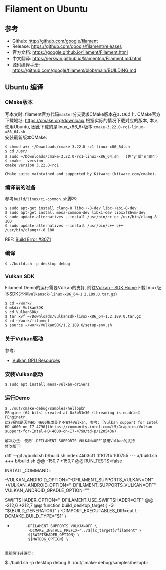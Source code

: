 # Filament on Ubuntu

## 参考
* Github: http://github.com/google/filament  
* Release: https://github.com/google/filament/releases  
* 官方文档: https://google.github.io/filament/Filament.html  
* 中文翻译: https://jerkwin.github.io/filamentcn/Filament.md.html  
* 源码编译手册: https://github.com/google/filament/blob/main/BUILDING.md  

## Ubuntu 编译
### CMake版本

写本文时, filament官方代码`master`分支要求CMake版本在`3.19`以上.
CMake官方下载地址: https://cmake.org/download/
根据实际的情况下载对应的版本, 本人使用Ubuntu, 因此下载的是linux_x86_64版本:`cmake-3.22.0-rc1-linux-x86_64.sh`  
安装最新版本CMake:
```
$ chmod a+x ~/Downloads/cmake-3.22.0-rc1-linux-x86_64.sh
$ cd /usr/
$ sudo ~/Downloads/cmake-3.22.0-rc1-linux-x86_64.sh   (先'y'后'n'即可)
$ cmake --version 
cmake version 3.22.0-rc1

CMake suite maintained and supported by Kitware (kitware.com/cmake).
```

### 编译前的准备
参考`build/linux/ci-common.sh`脚本:
```
$ sudo apt-get install clang-8 libc++-8-dev libc++abi-8-dev
$ sudo apt-get install mesa-common-dev libxi-dev libxxf86vm-dev
$ sudo update-alternatives --install /usr/bin/cc cc /usr/bin/clang-8 100
$ sudo update-alternatives --install /usr/bin/c++ c++ /usr/bin/clang++-8 100
```

REF: [Build Error #3071](https://github.com/google/filament/issues/3071)

### 编译
```
$ ./build.sh -p desktop debug
```

### Vulkan SDK
Filament Demo的运行需要Vulkan的支持, 前往[Vulkan - SDK Home](https://vulkan.lunarg.com/sdk/home)下载Linux版本SDK(本例`vulkansdk-linux-x86_64-1.2.189.0.tar.gz`)
```
$ cd ~/work/
$ mkdir VulkanSDK
$ cd VulkanSDK/
$ tar xvf ~/Downloads/vulkansdk-linux-x86_64-1.2.189.0.tar.gz
$ cd ~/work/filament
$ source ~/work/VulkanSDK/1.2.189.0/setup-env.sh
```

### 关于Vulkan驱动
参考: 
* [Vulkan GPU Resources](https://www.vulkan.org/tools#vulkan-gpu-resources)  
<!-- * [How to Find Graphics Drivers for Linux*](https://www.intel.com/content/www/us/en/support/articles/000005520/graphics.html)

查看显卡驱动:
```
$ lspci -k | grep -EA3 'VGA|3D|Display'
00:02.0 VGA compatible controller: Intel Corporation Xeon E3-1200 v3/4th Gen Core Processor Integrated Graphics Controller (rev 06)
	Subsystem: Dell Xeon E3-1200 v3/4th Gen Core Processor Integrated Graphics Controller
	Kernel driver in use: i915
	Kernel modules: i915
``` -->

### 安装Vulkan驱动
```
$ sudo apt install mesa-vulkan-drivers
```

### 运行Demo
```
$ ./out/cmake-debug/samples/hellopbr 
FEngine (64 bits) created at 0x3b51e30 (threading is enabled)
FEnginetr
运行报错是因为HD 4600集成显卡不支持Vulkan, 参考: [Vulkan support for Intel HD 4600 on I7-4790](https://community.intel.com/t5/Graphics/Vulkan-support-for-Intel-HD-4600-on-I7-4790/td-p/1205436)

解决办法: 使用`-DFILAMENT_SUPPORTS_VULKAN=OFF`禁用Vulkan的支持.
修改如下:
```
diff --git a/build.sh b/build.sh
index 45b3cf1..1f812fb 100755
--- a/build.sh
+++ b/build.sh
@@ -150,7 +150,7 @@ RUN_TESTS=false
 
 INSTALL_COMMAND=
 
-VULKAN_ANDROID_OPTION="-DFILAMENT_SUPPORTS_VULKAN=ON"
+VULKAN_ANDROID_OPTION="-DFILAMENT_SUPPORTS_VULKAN=OFF"
 VULKAN_ANDROID_GRADLE_OPTION=""
 
 SWIFTSHADER_OPTION="-DFILAMENT_USE_SWIFTSHADER=OFF"
@@ -212,6 +212,7 @@ function build_desktop_target {
             -G "${BUILD_GENERATOR}" \
             -DIMPORT_EXECUTABLES_DIR=out \
             -DCMAKE_BUILD_TYPE="$1" \
+           -DFILAMENT_SUPPORTS_VULKAN=OFF \
             -DCMAKE_INSTALL_PREFIX="../${lc_target}/filament" \
             ${SWIFTSHADER_OPTION} \
             ${MATDBG_OPTION} \
```

重新编译并运行:
```
$ ./build.sh -p desktop debug
$ ./out/cmake-debug/samples/hellopbr
```